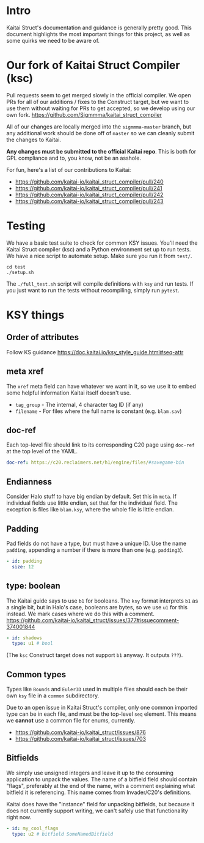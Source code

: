 # Intro
Kaitai Struct's documentation and guidance is generally pretty good.
This document highlights the most important things for this project, as well as
some quirks we need to be aware of.

# Our fork of Kaitai Struct Compiler (ksc)
Pull requests seem to get merged slowly in the official compiler. We open PRs
for all of our additions / fixes to the Construct target, but we want to use
them without waiting for PRs to get accepted, so we develop using our own fork.
https://github.com/Sigmmma/kaitai_struct_compiler

All of our changes are locally merged into the `sigmmma-master` branch, but any
additional work should be done off of `master` so we can cleanly submit the
changes to Kaitai.

**Any changes must be submitted to the official Kaitai repo**. This is both
for GPL compliance and to, you know, not be an asshole.

For fun, here's a list of our contributions to Kaitai:
- https://github.com/kaitai-io/kaitai_struct_compiler/pull/240
- https://github.com/kaitai-io/kaitai_struct_compiler/pull/241
- https://github.com/kaitai-io/kaitai_struct_compiler/pull/242
- https://github.com/kaitai-io/kaitai_struct_compiler/pull/243

# Testing
We have a basic test suite to check for common KSY issues.
You'll need the Kaitai Struct compiler (ksc) and a Python environment set up to
run tests. We have a nice script to automate setup. Make sure you run it from
`test/`.
```
cd test
./setup.sh
```
The `./full_test.sh` script will compile definitions with `ksy` and run tests.
If you just want to run the tests without recompiling, simply run `pytest`.

# KSY things

## Order of attributes
Follow KS guidance https://doc.kaitai.io/ksy_style_guide.html#seq-attr

## meta xref
The `xref` meta field can have whatever we want in it, so we use it to embed
some helpful information Kaitai itself doesn't use.
- `tag_group` - The internal, 4 character tag ID (if any)
- `filename` - For files where the full name is constant (e.g. `blam.sav`)

## doc-ref
Each top-level file should link to its corresponding C20 page using `doc-ref`
at the top level of the YAML.
```yaml
doc-ref: https://c20.reclaimers.net/h1/engine/files/#savegame-bin
```

## Endianness
Consider Halo stuff to have big endian by default. Set this in `meta`.
If individual fields use little endian, set that for the individual field.
The exception is files like `blam.ksy`, where the whole file is little endian.

## Padding
Pad fields do not have a type, but must have a unique ID. Use the name
`padding`, appending a number if there is more than one (e.g. `padding3`).
```yaml
- id: padding
  size: 12
```

## type: boolean
The Kaitai guide says to use `b1` for booleans. The `ksy` format interprets `b1`
as a single bit, but in Halo's case, booleans are bytes, so we use `u1` for this
instead. We mark cases where we do this with a comment.
https://github.com/kaitai-io/kaitai_struct/issues/377#issuecomment-374001844
```yaml
- id: shadows
  type: u1 # bool
```
(The `ksc` Construct target does not support `b1` anyway. It outputs `???`).

## Common types
Types like `Bounds` and `Euler3D` used in multiple files should each be their
own `ksy` file in a `common` subdirectory.

Due to an open issue in Kaitai Struct's compiler, only one common imported type
can be in each file, and must be the top-level `seq` element. This means we
**cannot** use a common file for enums, currently.
- https://github.com/kaitai-io/kaitai_struct/issues/876
- https://github.com/kaitai-io/kaitai_struct/issues/703

## Bitfields
We simply use unsigned integers and leave it up to the consuming application to
unpack the values. The name of a bitfield field should contain "flags",
preferably at the end of the name, with a comment explaining what bitfield it is
referencing. This name comes from Invader/C20's definitions.

Kaitai does have the "instance" field for unpacking bitfields, but because it
does not currently support writing, we can't safely use that functionality right
now.
```yaml
- id: my_cool_flags
  type: u2 # bitfield SomeNamedBitfield
```

